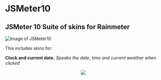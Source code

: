# JSMeter10

## JSMeter 10 Suite of skins for Rainmeter

![Image of  JSMeter10](https://github.com/jsmorley/JSMeter10/blob/main/Welcome/JSMeter10.jpg)

This includes skins for:

**Clock and current date.**
*Speaks the date, time and current weather when clicked*

<p align="center">
  <img src="https://github.com/jsmorley/JSMeter10/blob/main/Welcome/WelcomeImage.jpg" />
</p>


